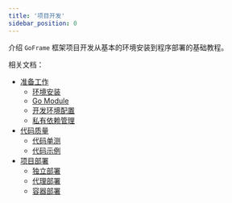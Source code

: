 ```yaml
---
title: '项目开发'
sidebar_position: 0
---
```


介绍 `GoFrame` 框架项目开发从基本的环境安装到程序部署的基础教程。

相关文档：

- [准备工作](output/goframe-v2.5-md/项目开发/准备工作)
  - [环境安装](output/goframe-v2.5-md/项目开发/准备工作/环境安装)
  - [Go Module](output/goframe-v2.5-md/项目开发/准备工作/Go%20Module)
  - [开发环境配置](output/goframe-v2.5-md/项目开发/准备工作/开发环境配置)
  - [私有依赖管理](output/goframe-v2.5-md/项目开发/准备工作/私有依赖管理)
- [代码质量](output/goframe-v2.5-md/项目开发/代码质量)
  - [代码单测](output/goframe-v2.5-md/项目开发/代码质量/代码单测)
  - [代码示例](output/goframe-v2.5-md/项目开发/代码质量/代码示例)
- [项目部署](output/goframe-v2.5-md/项目开发/项目部署)
  - [独立部署](output/goframe-v2.5-md/项目开发/项目部署/独立部署)
  - [代理部署](output/goframe-v2.5-md/项目开发/项目部署/代理部署)
  - [容器部署](output/goframe-v2.5-md/项目开发/项目部署/容器部署)